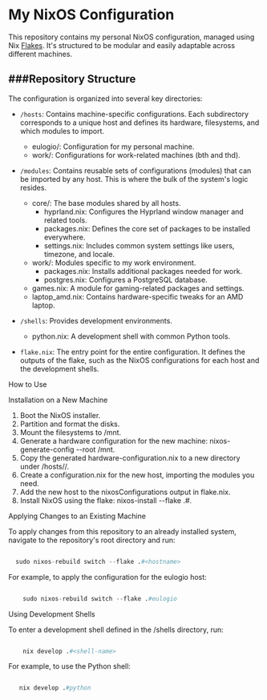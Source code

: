 # My NixOS Configuration

  This repository contains my personal NixOS configuration, managed using Nix [Flakes](https://nixos.wiki/wiki/Flakes). It's structured to be modular and easily adaptable
  across different machines.

  ###Repository Structure
---

  The configuration is organized into several key directories:


   - `/hosts`: Contains machine-specific configurations. Each subdirectory corresponds to a unique host and defines its hardware, filesystems, and which modules to import.
       - eulogio/: Configuration for my personal machine.
       - work/: Configurations for work-related machines (bth and thd).


   - `/modules`: Contains reusable sets of configurations (modules) that can be imported by any host. This is where the bulk of the system's logic resides.
       - core/: The base modules shared by all hosts.
           - hyprland.nix: Configures the Hyprland window manager and related tools.
           - packages.nix: Defines the core set of packages to be installed everywhere.
           - settings.nix: Includes common system settings like users, timezone, and locale.
       - work/: Modules specific to my work environment.
           - packages.nix: Installs additional packages needed for work.
           - postgres.nix: Configures a PostgreSQL database.
       - games.nix: A module for gaming-related packages and settings.
       - laptop_amd.nix: Contains hardware-specific tweaks for an AMD laptop.

   - `/shells`: Provides development environments.
       - python.nix: A development shell with common Python tools.


   - `flake.nix`: The entry point for the entire configuration. It defines the outputs of the flake, such as the NixOS configurations for each host and the development
     shells.

  How to Use

  Installation on a New Machine


   1. Boot the NixOS installer.
   2. Partition and format the disks.
   3. Mount the filesystems to /mnt.
   4. Generate a hardware configuration for the new machine: nixos-generate-config --root /mnt.
   5. Copy the generated hardware-configuration.nix to a new directory under /hosts/<new-hostname>/.
   6. Create a configuration.nix for the new host, importing the modules you need.
   7. Add the new host to the nixosConfigurations output in flake.nix.
   8. Install NixOS using the flake: nixos-install --flake .#<new-hostname>.

  Applying Changes to an Existing Machine

  To apply changes from this repository to an already installed system, navigate to the repository's root directory and run:

```nix

  sudo nixos-rebuild switch --flake .#<hostname>

```


  For example, to apply the configuration for the eulogio host:


```nix

    sudo nixos-rebuild switch --flake .#eulogio

```


  Using Development Shells

  To enter a development shell defined in the /shells directory, run:


```nix

    nix develop .#<shell-name>

```


  For example, to use the Python shell:


```nix

   nix develop .#python

```
